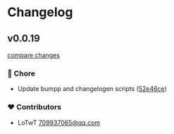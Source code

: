 # Changelog

## v0.0.19

[compare changes](https://github.com/LoTwT/sucrose/compare/v0.0.18...v0.0.19)

### 🏡 Chore

- Update bumpp and changelogen scripts ([52e46ce](https://github.com/LoTwT/sucrose/commit/52e46ce))

### ❤️ Contributors

- LoTwT <709937065@qq.com>
